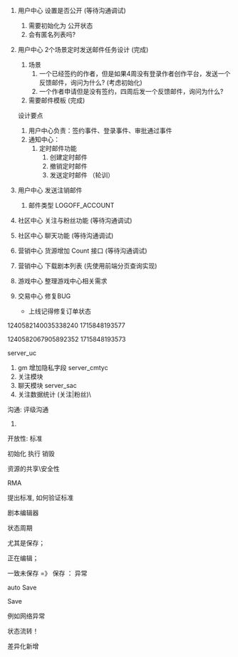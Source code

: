 1. 用户中心 设置是否公开 (等待沟通调试)
   1. 需要初始化为 公开状态
   1. 会有匿名列表吗?

2. 用户中心 2个场景定时发送邮件任务设计 (完成)
   1. 场景
      1. 一个已经签约的作者，但是如果4周没有登录作者创作平台，发送一个反馈邮件，询问为什么? (考虑初始化)
      2. 一个作者申请但是没有签约，四周后发一个反馈邮件，询问为什么?
   2. 需要邮件模板 (完成)
   
   设计要点
   1. 用户中心负责：签约事件、登录事件、审批通过事件
   2. 通知中心：
      1. 定时邮件功能
         1. 创建定时邮件
         2. 撤销定时邮件
         3. 发送定时邮件 （轮训）
   

3. 用户中心 发送注销邮件
   1. 邮件类型 LOGOFF_ACCOUNT

4. 社区中心 关注与粉丝功能  (等待沟通调试)

5. 社区中心 聊天功能  (等待沟通调试)

6. 营销中心 货源增加 Count 接口  (等待沟通调试)

7. 营销中心 下载剧本列表 (先使用前端分页查询实现)

8. 游戏中心 整理游戏中心相关需求

9. 交易中心 修复BUG
   - 上线记得修复订单状态

1240582140035338240
1715848193577

1240582067905892352
1715848193573


server_uc
1. gm 增加隐私字段
server_cmtyc
1. 关注模块
2. 聊天模块
server_sac
1. 关注数据统计 (关注|粉丝)\

沟通: 
评级沟通

1. 




开放性: 标准

初始化
执行
销毁

资源的共享\安全性 

RMA


提出标准, 如何验证标准


剧本编辑器

状态周期

尤其是保存；

正在编辑；

一致未保存 =》 保存 ： 异常

auto Save

Save

例如网络异常

状态流转！

差异化新增